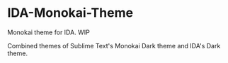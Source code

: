 # IDA-Monokai-Theme
Monokai theme for IDA. WIP

Combined themes of Sublime Text's Monokai Dark theme and IDA's Dark theme.
